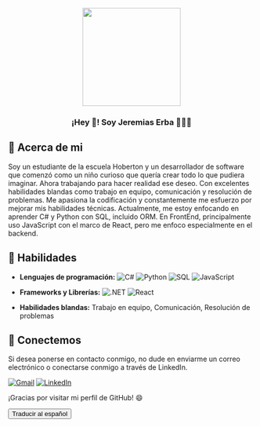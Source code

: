 <p align="center">
   <img align="center" width="200" src="https://media.licdn.com/dms/image/D4D03AQEWUXZi0wkt0g/profile-displayphoto-shrink_800_800/0/1678475608088?e=1688601600&v=beta&t=ahAc65-LxvmwHfqygFxBp76Cv9JXMogewRVqmnGHLQU" />
   <h3 align="center">¡Hey 👋! Soy Jeremias Erba 👨🏻‍💻</h3>
</p>

## 👤 Acerca de mi

Soy un estudiante de la escuela Hoberton y un desarrollador de software que comenzó como un niño curioso que quería crear todo lo que pudiera imaginar. Ahora trabajando para hacer realidad ese deseo. Con excelentes habilidades blandas como trabajo en equipo, comunicación y resolución de problemas. Me apasiona la codificación y constantemente me esfuerzo por mejorar mis habilidades técnicas. Actualmente, me estoy enfocando en aprender C# y Python con SQL, incluido ORM. En FrontEnd, principalmente uso JavaScript con el marco de React, pero me enfoco especialmente en el backend.

## 🌟 Habilidades

- **Lenguajes de programación:** 
  ![C#](https://img.shields.io/badge/-C%23-239120?style=flat-square&logo=c-sharp&logoColor=white)
  ![Python](https://img.shields.io/badge/-Python-3776AB?style=flat-square&logo=python&logoColor=white)
  ![SQL](https://img.shields.io/badge/-SQL-4479A1?style=flat-square&logo=Microsoft-SQL-Server&logoColor=white)
  ![JavaScript](https://img.shields.io/badge/-JavaScript-F7DF1E?style=flat-square&logo=javascript&logoColor=black)
  
- **Frameworks y Librerías:** 
  ![.NET](https://img.shields.io/badge/-.NET-512BD4?style=flat-square&logo=.net&logoColor=white)
  ![React](https://img.shields.io/badge/-React-61DAFB?style=flat-square&logo=react&logoColor=black)
  
- **Habilidades blandas:** Trabajo en equipo, Comunicación, Resolución de problemas


## 💬 Conectemos

Si desea ponerse en contacto conmigo, no dude en enviarme un correo electrónico o conectarse conmigo a través de LinkedIn.

[![Gmail](https://img.shields.io/badge/-Gmail-D14836?style=flat-square&logo=gmail&logoColor=white)](mailto:youremail@gmail.com)
[![LinkedIn](https://img.shields.io/badge/-LinkedIn-0077B5?style=flat-square&logo=linkedin&logoColor=white&link=https://www.linkedin.com/in/yourusername/)](https://www.linkedin.com/in/yourusername/)

¡Gracias por visitar mi perfil de GitHub! 😄

<button onclick="translateToSpanish()">Traducir al español</button>

<script>
function translateToSpanish() {
  const text = document.querySelectorAll("p, h1, h2, h3, h4, h5
